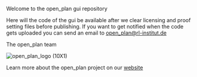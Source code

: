 Welcome to the open_plan gui repository

Here will the code of the gui be available after we clear licensing and proof setting files before publishing. If you want to get notified when the code gets uploaded you can send an email to open_plan@rl-institut.de

The open_plan team

![open_plan_logo (10X1)](https://user-images.githubusercontent.com/70587431/144256918-974fcefd-29f5-4b2f-b68b-6468327ef50b.png)

Learn more about the open_plan project on our [website](https://open-plan-tool.org/)
